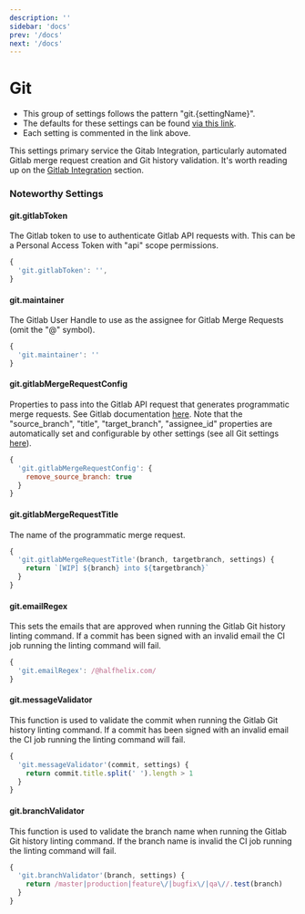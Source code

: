 ```yaml
---
description: ''
sidebar: 'docs'
prev: '/docs'
next: '/docs'
---
```


# Git

- This group of settings follows the pattern "git.{settingName}".
- The defaults for these settings can be found [via this link](https://github.com/halfhelix/Kit/blob/master/packages/configure/src/defaults/git.js).
- Each setting is commented in the link above.

This settings primary service the Gitab Integration, particularly automated Gitlab merge request creation and Git history validation. It's worth reading up on the [Gitlab Integration](/docs/gitlab-integration/) section.

### Noteworthy Settings

#### git.gitlabToken

The Gitlab token to use to authenticate Gitlab API requests with. This can be a Personal Access Token with "api" scope permissions.

```js
{
  'git.gitlabToken': '',
}
```

#### git.maintainer

The Gitlab User Handle to use as the assignee for Gitlab Merge Requests (omit the "@" symbol).

```js
{
  'git.maintainer': ''
}
```

#### git.gitlabMergeRequestConfig

Properties to pass into the Gitlab API request that generates programmatic merge requests. See Gitlab documentation [here](https://docs.gitlab.com/ee/api/merge_requests.html#create-mr). Note that the "source_branch", "title", "target_branch", "assignee_id" properties are automatically set and configurable by other settings (see all Git settings [here](https://github.com/halfhelix/Kit/blob/master/packages/configure/src/defaults/git.js)).

```js
{
  'git.gitlabMergeRequestConfig': {
    remove_source_branch: true
  }
}
```

#### git.gitlabMergeRequestTitle

The name of the programmatic merge request.

```js
{
  'git.gitlabMergeRequestTitle'(branch, targetbranch, settings) {
    return `[WIP] ${branch} into ${targetbranch}`
  }
}
```

#### git.emailRegex

This sets the emails that are approved when running the Gitlab Git history linting command. If a commit has been signed with an invalid email the CI job running the linting command will fail.

```js
{
  'git.emailRegex': /@halfhelix.com/
}
```

#### git.messageValidator

This function is used to validate the commit when running the Gitlab Git history linting command. If a commit has been signed with an invalid email the CI job running the linting command will fail.

```js
{
  'git.messageValidator'(commit, settings) {
    return commit.title.split(' ').length > 1
  }
}
```

#### git.branchValidator

This function is used to validate the branch name when running the Gitlab Git history linting command. If the branch name is invalid the CI job running the linting command will fail.

```js
{
  'git.branchValidator'(branch, settings) {
    return /master|production|feature\/|bugfix\/|qa\//.test(branch)
  }
}
```
